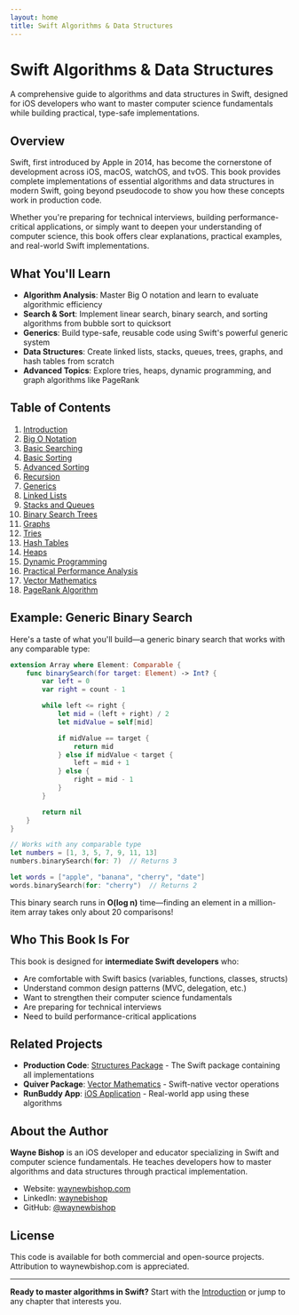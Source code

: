 ```yaml
---
layout: home
title: Swift Algorithms & Data Structures
---
```


# Swift Algorithms & Data Structures

A comprehensive guide to algorithms and data structures in Swift, designed for iOS developers who want to master computer science fundamentals while building practical, type-safe implementations.

## Overview

Swift, first introduced by Apple in 2014, has become the cornerstone of development across iOS, macOS, watchOS, and tvOS. This book provides complete implementations of essential algorithms and data structures in modern Swift, going beyond pseudocode to show you how these concepts work in production code.

Whether you're preparing for technical interviews, building performance-critical applications, or simply want to deepen your understanding of computer science, this book offers clear explanations, practical examples, and real-world Swift implementations.

## What You'll Learn

- **Algorithm Analysis**: Master Big O notation and learn to evaluate algorithmic efficiency
- **Search & Sort**: Implement linear search, binary search, and sorting algorithms from bubble sort to quicksort
- **Generics**: Build type-safe, reusable code using Swift's powerful generic system
- **Data Structures**: Create linked lists, stacks, queues, trees, graphs, and hash tables from scratch
- **Advanced Topics**: Explore tries, heaps, dynamic programming, and graph algorithms like PageRank

## Table of Contents

1. [Introduction](01-introduction)
2. [Big O Notation](02-big-o-notation)
3. [Basic Searching](03-basic-searching)
4. [Basic Sorting](04-basic-sorting)
5. [Advanced Sorting](05-advanced-sorting)
6. [Recursion](06-recursion)
7. [Generics](07-generics)
8. [Linked Lists](08-linked-lists)
9. [Stacks and Queues](09-stacks-and-queues)
10. [Binary Search Trees](10-binary-search-trees)
11. [Graphs](11-graphs)
12. [Tries](12-tries)
13. [Hash Tables](13-hash-tables)
14. [Heaps](14-heaps)
15. [Dynamic Programming](15-dynamic-programming)
16. [Practical Performance Analysis](16-advanced-complexity-analysis)
17. [Vector Mathematics](17-vector-mathematics)
18. [PageRank Algorithm](18-pagerank-algorithm)

## Example: Generic Binary Search

Here's a taste of what you'll build—a generic binary search that works with any comparable type:

```swift
extension Array where Element: Comparable {
    func binarySearch(for target: Element) -> Int? {
        var left = 0
        var right = count - 1

        while left <= right {
            let mid = (left + right) / 2
            let midValue = self[mid]

            if midValue == target {
                return mid
            } else if midValue < target {
                left = mid + 1
            } else {
                right = mid - 1
            }
        }

        return nil
    }
}

// Works with any comparable type
let numbers = [1, 3, 5, 7, 9, 11, 13]
numbers.binarySearch(for: 7)  // Returns 3

let words = ["apple", "banana", "cherry", "date"]
words.binarySearch(for: "cherry")  // Returns 2
```

This binary search runs in **O(log n)** time—finding an element in a million-item array takes only about 20 comparisons!

## Who This Book Is For

This book is designed for **intermediate Swift developers** who:

- Are comfortable with Swift basics (variables, functions, classes, structs)
- Understand common design patterns (MVC, delegation, etc.)
- Want to strengthen their computer science fundamentals
- Are preparing for technical interviews
- Need to build performance-critical applications

## Related Projects

- **Production Code**: [Structures Package](https://github.com/waynewbishop/bishop-algorithms-structures) - The Swift package containing all implementations
- **Quiver Package**: [Vector Mathematics](https://github.com/waynewbishop/bishop-algorithms-quiver-package) - Swift-native vector operations
- **RunBuddy App**: [iOS Application](https://github.com/waynewbishop/bishop-app-runbuddy-swift) - Real-world app using these algorithms

## About the Author

**Wayne Bishop** is an iOS developer and educator specializing in Swift and computer science fundamentals. He teaches developers how to master algorithms and data structures through practical implementation.

- Website: [waynewbishop.com](http://www.waynewbishop.com)
- LinkedIn: [waynebishop](https://www.linkedin.com/in/waynebishop/)
- GitHub: [@waynewbishop](https://github.com/waynewbishop)

## License

This code is available for both commercial and open-source projects. Attribution to waynewbishop.com is appreciated.

---

**Ready to master algorithms in Swift?** Start with the [Introduction](01-introduction) or jump to any chapter that interests you.
